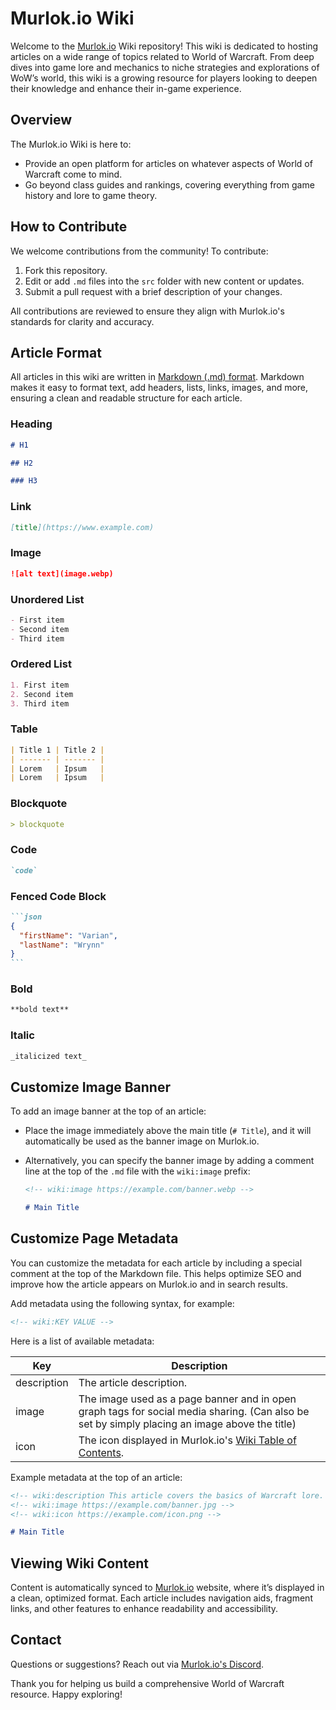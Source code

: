 # Murlok.io Wiki

Welcome to the [Murlok.io](https://murlok.io) Wiki repository! This wiki is dedicated to hosting articles on a wide range of topics related to World of Warcraft. From deep dives into game lore and mechanics to niche strategies and explorations of WoW’s world, this wiki is a growing resource for players looking to deepen their knowledge and enhance their in-game experience.

## Overview

The Murlok.io Wiki is here to:

- Provide an open platform for articles on whatever aspects of World of Warcraft come to mind.
- Go beyond class guides and rankings, covering everything from game history and lore to game theory.

## How to Contribute

We welcome contributions from the community! To contribute:

1. Fork this repository.
2. Edit or add `.md` files into the `src` folder with new content or updates.
3. Submit a pull request with a brief description of your changes.

All contributions are reviewed to ensure they align with Murlok.io's standards for clarity and accuracy.

## Article Format

All articles in this wiki are written in [Markdown (.md) format](https://www.markdownguide.org). Markdown makes it easy to format text, add headers, lists, links, images, and more, ensuring a clean and readable structure for each article.

### Heading

```md
# H1

## H2

### H3
```

### Link

```md
[title](https://www.example.com)
```

### Image

```md
![alt text](image.webp)
```

### Unordered List

```md
- First item
- Second item
- Third item
```

### Ordered List

```md
1. First item
2. Second item
3. Third item
```

### Table

```md
| Title 1 | Title 2 |
| ------- | ------- |
| Lorem   | Ipsum   |
| Lorem   | Ipsum   |
```

### Blockquote

```md
> blockquote
```

### Code

```md
`code`
```

### Fenced Code Block

````md
```json
{
  "firstName": "Varian",
  "lastName": "Wrynn"
}
```
````

### Bold

```md
**bold text**
```

### Italic

```md
_italicized text_
```

## Customize Image Banner

To add an image banner at the top of an article:

- Place the image immediately above the main title (`# Title`), and it will automatically be used as the banner image on Murlok.io.
- Alternatively, you can specify the banner image by adding a comment line at the top of the `.md` file with the `wiki:image` prefix:

  ```md
  <!-- wiki:image https://example.com/banner.webp -->

  # Main Title
  ```

## Customize Page Metadata

You can customize the metadata for each article by including a special comment at the top of the Markdown file. This helps optimize SEO and improve how the article appears on Murlok.io and in search results.

Add metadata using the following syntax, for example:

```markdown
<!-- wiki:KEY VALUE -->
```

Here is a list of available metadata:

| Key         | Description                                                                                                                                   |
| ----------- | --------------------------------------------------------------------------------------------------------------------------------------------- |
| description | The article description.                                                                                                                      |
| image       | The image used as a page banner and in open graph tags for social media sharing. (Can also be set by simply placing an image above the title) |
| icon        | The icon displayed in Murlok.io's [Wiki Table of Contents](https://murlok.io/wiki).                                                           |

Example metadata at the top of an article:

```markdown
<!-- wiki:description This article covers the basics of Warcraft lore. -->
<!-- wiki:image https://example.com/banner.jpg -->
<!-- wiki:icon https://example.com/icon.png -->

# Main Title
```

## Viewing Wiki Content

Content is automatically synced to [Murlok.io](https://murlok.io) website, where it’s displayed in a clean, optimized format. Each article includes navigation aids, fragment links, and other features to enhance readability and accessibility.

## Contact

Questions or suggestions? Reach out via [Murlok.io's Discord](https://discord.gg/daFKqeZxfD).

Thank you for helping us build a comprehensive World of Warcraft resource. Happy exploring!
